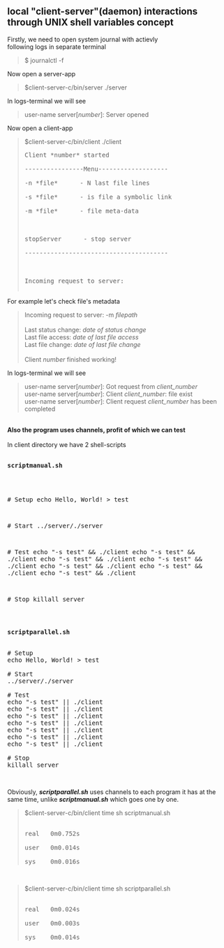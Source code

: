 ## local "client-server"(daemon) interactions through UNIX shell variables concept

Firstly, we need to open system journal with actievly <br />
following logs in separate terminal
> $ journalctl -f

Now open a server-app
> $client-server-c/bin/server ./server

In logs-terminal we will see
> user-name server[*number*]: Server opened

Now open a client-app
> $client-server-c/bin/client ./client <br />
> <pre>
> Client *number* started <br />
> ----------------Menu-------------------     <br />
> -n *file*      - N last file lines         <br />
> -s *file*      - is file a symbolic link   <br />
> -m *file*      - file meta-data            <br />
> <br />
> stopServer      - stop server               <br />
> ---------------------------------------     <br />
> <br />
> Incoming request to server:

For example let's check file's metadata

> Incoming request to server: -m *filepath* <br />
> <br />
> Last status change: *date of status change*  <br />
> Last file access: *date of last file access*    <br />
> Last file change: *date of last file change*    <br />
> <br />
> Client *number* finished working!

In logs-terminal we will see   <br />
> user-name server[*number*]: Got request from *client_number*                   <br />
> user-name server[*number*]: Client *client_number*: file exist                 <br />
> user-name server[*number*]: Client request *client_number* has been completed  <br />
<br />
<b> Also the program uses channels, profit of which we can test </b> </br> 
</br>
In client directory we have 2 shell-scripts </br> </br>
<pre>
<b>scriptmanual.sh </b> <br /> <br />


\# Setup
echo Hello, World! > test

\# Start
../server/./server

\# Test
echo "-s test" && ./client
echo "-s test" && ./client
echo "-s test" && ./client
echo "-s test" && ./client
echo "-s test" && ./client
echo "-s test" && ./client
echo "-s test" && ./client

\# Stop
killall server </pre> </br> 
<pre>
<b>scriptparallel.sh </b> <br />

# Setup
echo Hello, World! > test

# Start
../server/./server

# Test
echo "-s test" || ./client
echo "-s test" || ./client
echo "-s test" || ./client
echo "-s test" || ./client
echo "-s test" || ./client
echo "-s test" || ./client
echo "-s test" || ./client

# Stop
killall server
</pre> </br>
Obviously, ***scriptparallel.sh*** uses channels to each program it has at the same time, unlike ***scriptmanual.sh*** which goes one by one. </br>
> $client-server-c/bin/client time sh scriptmanual.sh </br> </br>
> <pre>real   0m0.752s </br>
> user   0m0.014s </br>
> sys    0m0.016s </pre>
</br>

> $client-server-c/bin/client time sh scriptparallel.sh </br> </br>
> <pre>real   0m0.024s  </br>
> user   0m0.003s  </br>
> sys    0m0.014s  </pre>
